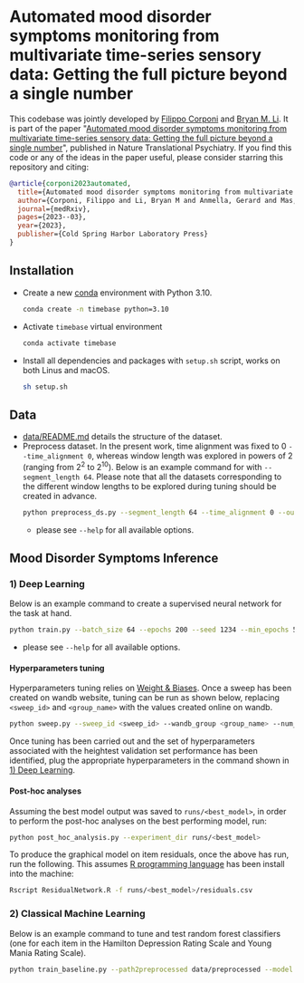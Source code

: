 # Automated mood disorder symptoms monitoring from multivariate time-series sensory data: Getting the full picture beyond a single number

This codebase was jointly developed by [Filippo Corponi](https://github.com/FilippoCMC) and [Bryan M. Li](https://github.com/bryanlimy). It is part of the paper "[Automated mood disorder symptoms monitoring from multivariate time-series sensory data: Getting the full picture beyond a single number](https://www.nature.com/articles/s41398-024-02876-1)", published in Nature Translational Psychiatry. If you find this code or any of the ideas in the paper useful, please consider starring this repository and citing:

```bibtex
@article{corponi2023automated,
  title={Automated mood disorder symptoms monitoring from multivariate time-series sensory data: Getting the full picture beyond a single number},
  author={Corponi, Filippo and Li, Bryan M and Anmella, Gerard and Mas, Ariadna and Sanabra, Miriam and Vieta, Eduard and INTREPIBD Group and Lawrie, Stephen M and Whalley, Heather C and Hidalgo-Mazzei, Diego and others},
  journal={medRxiv},
  pages={2023--03},
  year={2023},
  publisher={Cold Spring Harbor Laboratory Press}
}
```

## Installation
- Create a new [conda](https://conda.io/en/latest/) environment with Python 3.10.
  ```bash
  conda create -n timebase python=3.10
  ```
- Activate `timebase` virtual environment
  ```bash
  conda activate timebase
  ```
- Install all dependencies and packages with `setup.sh` script, works on both Linus and macOS.
  ```bash
  sh setup.sh
  ```

## Data
- [data/README.md](data/README.md) details the structure of the dataset.
- Preprocess dataset. In the present work, time alignment was fixed to 0 `--time_alignment 0`, whereas window length was explored in powers of 2 (ranging from 2<sup>2</sup> to 2<sup>10</sup>). Below is an example command for with `--segment_length 64`. Please note that all the datasets corresponding to the different window lengths to be explored during tuning should be created in advance.
  ```bash
  python preprocess_ds.py --segment_length 64 --time_alignment 0 --output_dir data/preprocessed/ta0_sl64 --overwrite
  ```
  - please see `--help` for all available options.

## Mood Disorder Symptoms Inference

### 1) Deep Learning

Below is an example command to create a supervised neural network for the task at hand.

```bash
python train.py --batch_size 64 --epochs 200 --seed 1234 --min_epochs 50 --lr_patience 10 --dataset data/preprocessed/ta0_sl64 --emb_dim 128 --lr 0.001 --weight_decay 0.001 --verbose 1 --num_units 128 --dropout 0 --model bilstm --task_mode 0 --imb_mode 0 --emb_type 0 --output_dir runs/test --clear_output_dir --save_predictions --test_time
```
  - please see `--help` for all available options.

#### Hyperparameters tuning

Hyperparameters tuning relies on [Weight & Biases](https://docs.wandb.ai/). Once a sweep has been created on wandb website, tuning can be run as shown below, replacing `<sweep_id>` and `<group_name>` with the values created online on wandb.

```bash
python sweep.py --sweep_id <sweep_id> --wandb_group <group_name> --num_trials 100 --output_dir runs/test
```

Once tuning has been carried out and the set of hyperparameters associated with the heightest validation set performance has been identified, plug the appropriate hyperparameters in the command shown in [1) Deep Learning](#1-deep-learning). 

#### Post-hoc analyses

Assuming the best model output was saved to `runs/<best_model>`, in order to perform the post-hoc analyses on the best performing model, run:

```bash
python post_hoc_analysis.py --experiment_dir runs/<best_model>
```

To produce the graphical model on item residuals, once the above has run, run the following. This assumes [R programming language](https://www.r-project.org/about.html) has been install into the machine:

```bash
Rscript ResidualNetwork.R -f runs/<best_model>/residuals.csv
```

### 2) Classical Machine Learning

Below is an example command to tune and test random forest classifiers (one for each item in the Hamilton Depression Rating Scale and Young Mania Rating Scale).


```bash
python train_baseline.py --path2preprocessed data/preprocessed --model random_forest --output_dir runs/rf  --clear_output_dir
```

